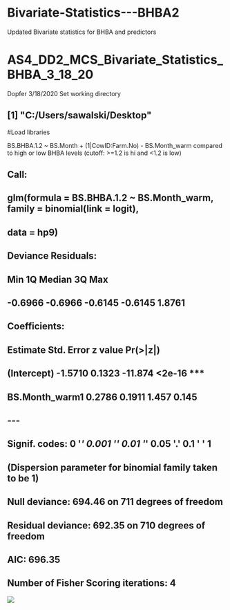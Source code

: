 # Bivariate-Statistics---BHBA2
Updated Bivariate statistics for BHBA and predictors
# AS4_DD2_MCS_Bivariate_Statistics_BHBA_3_18_20
Dopfer
3/18/2020
Set working directory

## [1] "C:/Users/sawalski/Desktop"
#Load libraries

BS.BHBA.1.2 ~ BS.Month + (1|CowID:Farm.No) - BS.Month_warm compared to high or low BHBA levels (cutoff: >=1.2 is hi and <1.2 is low)

## 
## Call:
## glm(formula = BS.BHBA.1.2 ~ BS.Month_warm, family = binomial(link = logit), 
##     data = hp9)
## 
## Deviance Residuals: 
##     Min       1Q   Median       3Q      Max  
## -0.6966  -0.6966  -0.6145  -0.6145   1.8761  
## 
## Coefficients:
##                Estimate Std. Error z value Pr(>|z|)    
## (Intercept)     -1.5710     0.1323 -11.874   <2e-16 ***
## BS.Month_warm1   0.2786     0.1911   1.457    0.145    
## ---
## Signif. codes:  0 '***' 0.001 '**' 0.01 '*' 0.05 '.' 0.1 ' ' 1
## 
## (Dispersion parameter for binomial family taken to be 1)
## 
##     Null deviance: 694.46  on 711  degrees of freedom
## Residual deviance: 692.35  on 710  degrees of freedom
## AIC: 696.35
## 
## Number of Fisher Scoring iterations: 4


<img src="https://user-images.githubusercontent.com/61294969/77189745-0dfcad00-6aa6-11ea-9274-df57a926a5cb.png">

